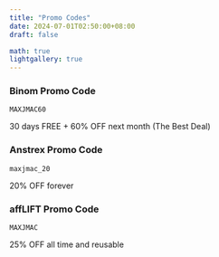 ```yaml
---
title: "Promo Codes"
date: 2024-07-01T02:50:00+08:00
draft: false

math: true
lightgallery: true
---
```


### Binom Promo Code
`MAXJMAC60`

30 days FREE + 60% OFF next month (The Best Deal)

### Anstrex Promo Code
`maxjmac_20`

20% OFF forever

### affLIFT Promo Code
`MAXJMAC`

25% OFF all time and reusable